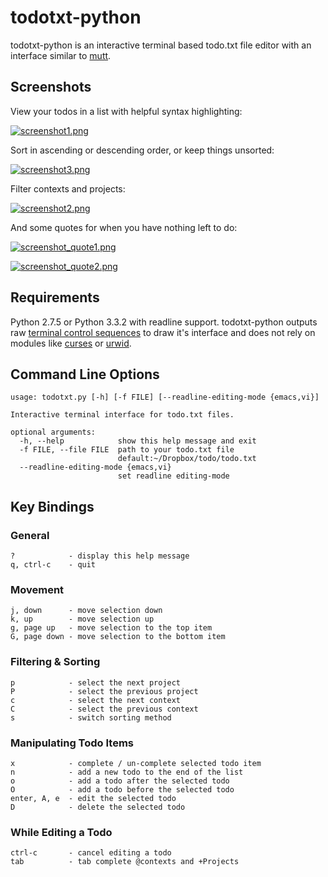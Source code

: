 todotxt-python
==============

todotxt-python is an interactive terminal based todo.txt file editor with an
interface similar to [mutt](http://www.mutt.org/).

Screenshots
-----------

View your todos in a list with helpful syntax highlighting:

[![screenshot1.png](https://raw.github.com/AnthonyDiGirolamo/todotxt-python/master/screenshots/screenshot1.png)](https://raw.github.com/AnthonyDiGirolamo/todotxt-python/master/screenshots/screenshot1.png)

Sort in ascending or descending order, or keep things unsorted:

[![screenshot3.png](https://raw.github.com/AnthonyDiGirolamo/todotxt-python/master/screenshots/screenshot3.png)](https://raw.github.com/AnthonyDiGirolamo/todotxt-python/master/screenshots/screenshot3.png)

Filter contexts and projects:

[![screenshot2.png](https://raw.github.com/AnthonyDiGirolamo/todotxt-python/master/screenshots/screenshot2.png)](https://raw.github.com/AnthonyDiGirolamo/todotxt-python/master/screenshots/screenshot2.png)

And some quotes for when you have nothing left to do:

[![screenshot_quote1.png](https://raw.github.com/AnthonyDiGirolamo/todotxt-python/master/screenshots/screenshot_quote1.png)](https://raw.github.com/AnthonyDiGirolamo/todotxt-python/master/screenshots/screenshot_quote1.png)

[![screenshot_quote2.png](https://raw.github.com/AnthonyDiGirolamo/todotxt-python/master/screenshots/screenshot_quote2.png)](https://raw.github.com/AnthonyDiGirolamo/todotxt-python/master/screenshots/screenshot_quote2.png)

Requirements
------------

Python 2.7.5 or Python 3.3.2 with readline support. todotxt-python outputs raw
[terminal control
sequences](http://invisible-island.net/xterm/ctlseqs/ctlseqs.html) to draw it's
interface and does not rely on modules like
[curses](http://docs.python.org/3.3/library/curses.html) or
[urwid](http://excess.org/urwid/).

Command Line Options
--------------------

    usage: todotxt.py [-h] [-f FILE] [--readline-editing-mode {emacs,vi}]

    Interactive terminal interface for todo.txt files.

    optional arguments:
      -h, --help            show this help message and exit
      -f FILE, --file FILE  path to your todo.txt file
                            default:~/Dropbox/todo/todo.txt
      --readline-editing-mode {emacs,vi}
                            set readline editing-mode

Key Bindings
------------

### General

    ?            - display this help message
    q, ctrl-c    - quit

### Movement

    j, down      - move selection down
    k, up        - move selection up
    g, page up   - move selection to the top item
    G, page down - move selection to the bottom item

### Filtering & Sorting

    p            - select the next project
    P            - select the previous project
    c            - select the next context
    C            - select the previous context
    s            - switch sorting method

### Manipulating Todo Items

    x            - complete / un-complete selected todo item
    n            - add a new todo to the end of the list
    o            - add a todo after the selected todo
    O            - add a todo before the selected todo
    enter, A, e  - edit the selected todo
    D            - delete the selected todo

### While Editing a Todo

    ctrl-c       - cancel editing a todo
    tab          - tab complete @contexts and +Projects


